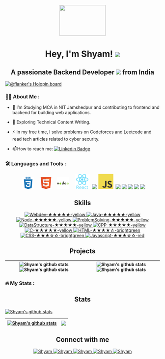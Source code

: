 <div>
  <div id="header" align="center">
<img src="https://media.giphy.com/media/zOvBKUUEERdNm/giphy.gif" width="150" height="100"/>
</div>

<!-- <div id="header" align="center">
  <img src="https://media.giphy.com/media/M9gbBd9nbDrOTu1Mqx/giphy.gif" width="100"/>
</div> -->

<h1 align="center">
  Hey, I'm Shyam!
  <img src="https://media.giphy.com/media/hvRJCLFzcasrR4ia7z/giphy.gif" width="30px"/>
  </h1>
<!--  - : [![@flanker's Holopin board](https://holopin.me/flanker)](https://holopin.io/@flanker) -->
 
<h2 align="center">A passionate Backend Developer <img src="https://media.giphy.com/media/WUlplcMpOCEmTGBtBW/giphy.gif" width="60"> from India</h2>
   <a href = "https://holopin.io/@flanker"><img src="https://holopin.me/flanker" alt="@flanker's Holopin board"/></a>
<!--   <div align="center">
    <img src="https://media.giphy.com/media/L8K62iTDkzGX6/giphy.gif" width="600" height="300"/>
  </div> -->
  <!-- --------------------------------------------------------------------------------------------------------------------------------------- -->


### :technologist: About Me :
  
- :telescope: I’m Studying MCA in NIT Jamshedpur and contributing to frontend and backend for building web applications.

- :seedling: Exploring Technical Content Writing.

- :zap: In my free time, I solve problems on Codeforces and Leetcode and read tech articles related to cyber security.

- :mailbox:How to reach me: [![Linkedin Badge](https://img.shields.io/badge/LinkedIn-blue?style=flat-square&logo=linkedin&logoColor=white)](https://www.linkedin.com/in/shyam-sunder19/)
  
<!-- --------------------------------------------------------------------------------------------------------------------------------------- -->


### :hammer_and_wrench: Languages and Tools :
<p align="center">
<code> <img src="https://github.com/devicons/devicon/blob/master/icons/css3/css3-plain-wordmark.svg"  title="CSS3" alt="CSS" width="40" height="40"/>&nbsp;</code> <code> <img src="https://github.com/devicons/devicon/blob/master/icons/html5/html5-original.svg" title="HTML5" alt="HTML" width="40" height="40"/>&nbsp; <img src="https://github.com/devicons/devicon/blob/master/icons/nodejs/nodejs-original-wordmark.svg" title="NodeJS" alt="NodeJS" width="40" height="40"/>&nbsp;</code> <code> <img src="https://github.com/devicons/devicon/blob/master/icons/react/react-original-wordmark.svg" title="React" alt="React" width="50" height="50"/>&nbsp;</code><code><img height="50" src="https://freepngimg.com/download/java/5-2-java-png-clipart.png"></code>
<code><img src="https://github.com/devicons/devicon/blob/master/icons/javascript/javascript-original.svg" title="JavaScript" alt="JavaScript" width="50" height="50"/>&nbsp;</code><code><img height="50" src="https://www.vectorlogo.zone/logos/git-scm/git-scm-icon.svg"></code>
<code><img height="50" src="https://www.vectorlogo.zone/logos/firebase/firebase-icon.svg"></code>
<code><img height="50" src="https://upload.wikimedia.org/wikipedia/commons/1/18/ISO_C%2B%2B_Logo.svg"></code>
<code><img height="50" src="https://e7.pngegg.com/pngimages/724/306/png-clipart-c-logo-c-programming-language-icon-letter-c-blue-logo.png"></code>
<code><img height="50" src="https://cdn.imgbin.com/21/11/12/imgbin-mysql-logo-database-join-portable-network-graphics-table-fYjBwJzJKBWt9RtriTD0EiXZU.jpg">
</code>
</p>

 <h2 align="center">Skills</h2>

<p align="center">
  <a href="https://img.shields.io/badge/Webdev-★★★★★★-yellow">
   <img alt="Webdev-★★★★★-yellow" src="https://img.shields.io/badge/Webdev-★★★★★-yellow" />
  </a>
  <a href="https://img.shields.io/badge/Java-★★★★★★-yellow">
   <img alt="Java-★★★★★-yellow" src="https://img.shields.io/badge/Java-★★★★★-yellow" />
  </a>
  <a href="https://img.shields.io/badge/Node-★★★★★★-yellow">
   <img alt="Node-★★★★★-yellow" src="https://img.shields.io/badge/Node-★★★★★-yellow" />
  </a>
  <a href="https://img.shields.io/badge/ProblemSolving-★★★★★★-yellow">
   <img alt="ProblemSolving-★★★★★-yellow" src="https://img.shields.io/badge/ProblemSolving-★★★★★-yellow" />
  </a>
  <a href="https://img.shields.io/badge/DataStructure-★★★★★-yellow">
   <img alt="DataStructure-★★★★★-yellow" src="https://img.shields.io/badge/DataStructure-★★★★★-yellow" />
  </a>
  <a href="https://img.shields.io/badge/CPP-★★★★★-yellow">
   <img alt="CPP-★★★★★-yellow" src="https://img.shields.io/badge/CPP-★★★★★-yellow" />
  </a>
  <a href="https://img.shields.io/badge/C-★★★★★-yellow">
   <img alt="C-★★★★★-yellow" src="https://img.shields.io/badge/C-★★★★★-yellow" />
  </a>
  <a href="https://img.shields.io/badge/HTML-★★★★☆-brightgreen">
   <img alt="HTML-★★★★☆-brightgreen" src="https://img.shields.io/badge/HTML-★★★★☆-brightgreen" />
  </a>
  <a href="https://img.shields.io/badge/CSS-★★★☆☆-brightgreen">
   <img alt="CSS-★★★☆☆-brightgreen" src="https://img.shields.io/badge/CSS-★★★☆☆-brightgreen" />
  </a>
  <a href="https://img.shields.io/badge/Javascript-★★★☆☆-red">
   <img alt="Javascript-★★★☆☆-red" src="https://img.shields.io/badge/Javascript-★★★☆☆-red" />
   </a>
</p>
  
  <!-- --------------------------------------------------------------------------------------------------------------------------------------- -->   

<h2 align="center">Projects</h2>

| ![Shyam's github stats](https://github-readme-stats.vercel.app/api/pin/?username=Flanker-shyam&repo=moviesAPI&cache_seconds=86400&theme=vision-friendly-dark) ![Shyam's github stats](https://github-readme-stats.vercel.app/api/pin/?username=Flanker-shyam&repo=login_Backend&cache_seconds=86400&theme=vision-friendly-dark) | ![Shyam's github stats](https://github-readme-stats.vercel.app/api/pin/?username=Flanker-shyam&repo=quotebook&cache_seconds=86400&theme=vision-friendly-dark) ![Shyam's github stats](https://github-readme-stats.vercel.app/api/pin/?username=Flanker-shyam&repo=emojipedia&cache_seconds=86400&theme=vision-friendly-dark) | 
| ------------- | ------------- |

<!-- --------------------------------------------------------------------------------------------------------------------------------------- -->


### :fire: My Stats :
 <h2 align="center">Stats</h2>
  <a href="https://streak-stats.demolab.com/?user=Flanker-shyam"><img align="center" src="https://streak-stats.demolab.com/?user=Flanker-shyam&theme=highcontrast" alt="Shyam's github stats" /></a>

| <a href="https://github.com/Flanker-shyam/github-readme-stats"><img align="center" src="https://github-readme-stats.vercel.app/api?username=Flanker-shyam&count_private=true&theme=react&show_icons=true" alt="Shyam's github stats" /></a> | <a href="https://github.com/Flanker-shyam/github-readme-stats"><img align="center" src="https://github-readme-stats.vercel.app/api/top-langs/?username=Flanker-shyam&layout=compact&theme=react" /></a> |
| ------------- | ------------- |

<!-- --------------------------------------------------------------------------------------------------------------------------------------- -->

<!--### :writing_hand: Blog Posts : -->
  <!-- BLOG-POST-LIST:START -->
<!-- BLOG-POST-LIST:END -->
    
<!-- <div id="badges" align="center">
  <a href="https://www.linkedin.com/in/shyam-sunder19/">
    <img src="https://img.shields.io/badge/LinkedIn-blue?style=for-the-badge&logo=linkedin&logoColor=white" alt="LinkedIn Badge"/>
  </a>
  <a href="https://www.instagram.com/shyam_prajapati19/">
    <img src="https://img.shields.io/badge/Instagram-red?style=for-the-badge&logo=instagram&logoColor=white" alt="Instagram Badge"/>
  </a>
  <a href="https://twitter.com/Flanker1916">
    <img src="https://img.shields.io/badge/Twitter-blue?style=for-the-badge&logo=twitter&logoColor=white" alt="Twitter Badge"/>
  </a>
   <a href="mailto:shyamp665@gmail.com">
   <img alt="Shyam" src="https://img.shields.io/badge/-coding.shyam-pink?style=for-the-badge&logo=Gmail&logoColor=white&link=mailto:shyam6653@gmail.com" />
 </a>
   <a href="https://github.com/Flanker-shyam">
   <img alt="Shyam" src="https://img.shields.io/github/followers/Flanker-shyam?label=follow&style=social" />
 </a>   
</div>

  <div align="center">
<img src="https://komarev.com/ghpvc/?username=Flanker-shyam&style=flat-square&color=blue" alt=""/>
  </div> -->

  <h2 align="center">Connect with me</h2>

<p align="center">
  
 <a href="https://linkedin.com/in/Flanker-shyam">
   <img alt="Shyam" src="https://img.shields.io/badge/-Shyam-blue?style=flat-square&logo=Linkedin&logoColor=white&link=https://linkedin.com/in/Flanker-shyam/" />
 </a>
  
 <a href="https://dev.to/flankershyam">
   <img alt="Shyam" src="https://img.shields.io/badge/-Shyam-black?style=flat-square&logo=Dev&logoColor=white&link=https://dev.to/flankershyam" />
 </a>
  
 <a href="https://www.instagram.com/shyam_prajapati19">
   <img alt="Shyam" src="https://img.shields.io/badge/-Shyam-red?style=flat-square&logo=Instagram&logoColor=white&link=https://www.instagram.com/shyam_prajapati19/" />
 </a>

 </a>
 <a href="mailto:shyamp665@gmail.com">
   <img alt="Shyam" src="https://img.shields.io/badge/-shyam-pink?style=flat-square&logo=Gmail&logoColor=white&link=mailto:shyamp665@gmail.com" />
 </a>
 
<!--  <a href="https://kt-shashi.github.io/">
   <img alt="Shashi" src="https://img.shields.io/badge/-WebsiteShashi-olive?style=flat-square&logo=Website&logoColor=white&link=https://kt-shashi.github.io" />
 </a> -->
 
 <a href="https://github.com/Flanker-shyam">
   <img alt="Shyam" src="https://img.shields.io/github/followers/Flanker-shyam?label=follow&style=social" />
 </a>   
 
</p>

<!-- --------------------------------------------------------------------------------------------------------------------------------------- -->
